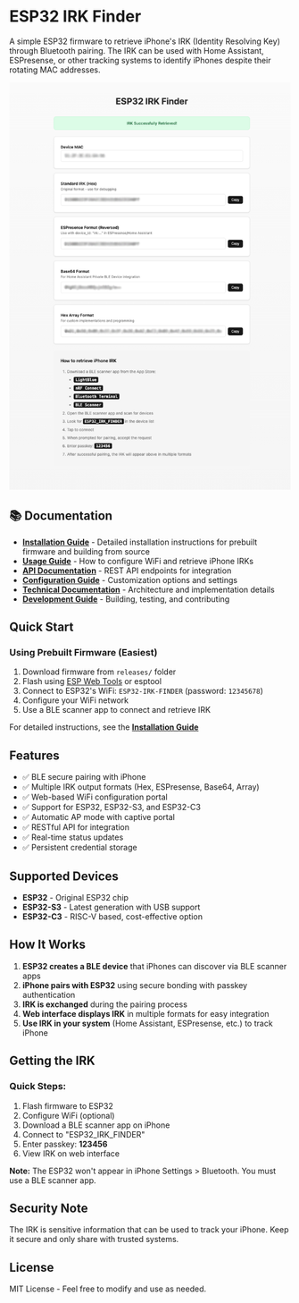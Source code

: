 # ESP32 IRK Finder

A simple ESP32 firmware to retrieve iPhone's IRK (Identity Resolving Key) through Bluetooth pairing. The IRK can be used with Home Assistant, ESPresense, or other tracking systems to identify iPhones despite their rotating MAC addresses.

![ESP32 IRK Finder Web Interface](esp32-irk-finder-webserver.jpg)

## 📚 Documentation

- **[Installation Guide](docs/installation.md)** - Detailed installation instructions for prebuilt firmware and building from source
- **[Usage Guide](docs/usage.md)** - How to configure WiFi and retrieve iPhone IRKs
- **[API Documentation](docs/api.md)** - REST API endpoints for integration
- **[Configuration Guide](docs/configuration.md)** - Customization options and settings
- **[Technical Documentation](docs/technical.md)** - Architecture and implementation details
- **[Development Guide](docs/development.md)** - Building, testing, and contributing

## Quick Start

### Using Prebuilt Firmware (Easiest)

1. Download firmware from `releases/` folder
2. Flash using [ESP Web Tools](https://web.esphome.io/) or esptool
3. Connect to ESP32's WiFi: `ESP32-IRK-FINDER` (password: `12345678`)
4. Configure your WiFi network
5. Use a BLE scanner app to connect and retrieve IRK

For detailed instructions, see the **[Installation Guide](docs/installation.md)**

## Features

- ✅ BLE secure pairing with iPhone
- ✅ Multiple IRK output formats (Hex, ESPresense, Base64, Array)
- ✅ Web-based WiFi configuration portal
- ✅ Support for ESP32, ESP32-S3, and ESP32-C3
- ✅ Automatic AP mode with captive portal
- ✅ RESTful API for integration
- ✅ Real-time status updates
- ✅ Persistent credential storage

## Supported Devices

- **ESP32** - Original ESP32 chip
- **ESP32-S3** - Latest generation with USB support
- **ESP32-C3** - RISC-V based, cost-effective option

## How It Works

1. **ESP32 creates a BLE device** that iPhones can discover via BLE scanner apps
2. **iPhone pairs with ESP32** using secure bonding with passkey authentication
3. **IRK is exchanged** during the pairing process
4. **Web interface displays IRK** in multiple formats for easy integration
5. **Use IRK in your system** (Home Assistant, ESPresense, etc.) to track iPhone

## Getting the IRK

### Quick Steps:
1. Flash firmware to ESP32
2. Configure WiFi (optional)
3. Download a BLE scanner app on iPhone
4. Connect to "ESP32_IRK_FINDER"
5. Enter passkey: **123456**
6. View IRK on web interface

**Note:** The ESP32 won't appear in iPhone Settings > Bluetooth. You must use a BLE scanner app.

## Security Note

The IRK is sensitive information that can be used to track your iPhone. Keep it secure and only share with trusted systems.

## License

MIT License - Feel free to modify and use as needed.